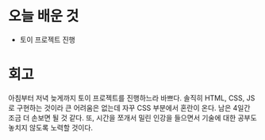 # 오늘 배운 것

* 토이 프로젝트 진행

# 회고

아침부터 저녁 늦게까지 토이 프로젝트를 진행하느라 바쁘다. 솔직히 HTML, CSS, JS로 구현하는 것이라 큰 어려움은 없는데 자꾸 CSS 부분에서 혼란이 온다. 남은 4일간 조금 더 손보면 될 것 같다.
또, 시간을 쪼개서 밀린 인강을 들으면서 기술에 대한 공부도 놓치지 않도록 노력할 것이다.
